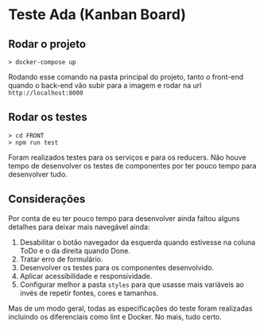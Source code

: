 # Teste Ada (Kanban Board)

## Rodar o projeto

```console
> docker-compose up
```
Rodando esse comando na pasta principal do projeto, tanto o front-end quando o back-end vão subir para a imagem e rodar na url `http://localhost:8000`

## Rodar os testes

```console
> cd FRONT
> npm run test
```
Foram realizados testes para os serviços e para os reducers. Não houve tempo de desenvolver os testes de componentes por ter pouco tempo para desenvolver tudo.

## Considerações

Por conta de eu ter pouco tempo para desenvolver ainda faltou alguns detalhes para deixar mais navegável ainda:
1. Desabilitar o botão navegador da esquerda quando estivesse na coluna ToDo e o da direita quando Done.
2. Tratar erro de formulário.
2. Desenvolver os testes para os componentes desenvolvido.
3. Aplicar acessibilidade e responsividade.
4. Configurar melhor a pasta `styles` para que usasse mais variáveis ao invés de repetir fontes, cores e tamanhos.

Mas de um modo geral, todas as especificações do teste foram realizadas incluindo os diferenciais como lint e Docker. No  mais, tudo certo.

  
